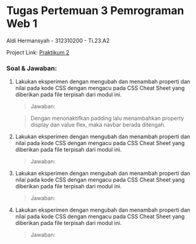 # Tugas Pertemuan 3 Pemrograman Web 1

Aldi Hermansyah - 312310200 - Ti.23.A2

Project Link: [Praktikum 2](https://miya3333.github.io/Lab2Web/)

### Soal & Jawaban:
1. Lakukan eksperimen dengan mengubah dan menambah properti dan nilai pada kode CSS dengan mengacu pada CSS Cheat Sheet yang diberikan pada file terpisah dari modul ini.
   > Jawaban:
   
   > Dengan menonaktifkan padding lalu menambahkan property display dan value flex, maka navbar berada ditengah.
   >
   > 
2. Lakukan eksperimen dengan mengubah dan menambah properti dan nilai pada kode CSS dengan mengacu pada CSS Cheat Sheet yang diberikan pada file terpisah dari modul ini.
   > Jawaban:
3. Lakukan eksperimen dengan mengubah dan menambah properti dan nilai pada kode CSS dengan mengacu pada CSS Cheat Sheet yang diberikan pada file terpisah dari modul ini.
   > Jawaban:
4. Lakukan eksperimen dengan mengubah dan menambah properti dan nilai pada kode CSS dengan mengacu pada CSS Cheat Sheet yang diberikan pada file terpisah dari modul ini.
   > Jawaban:
